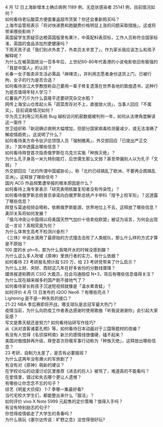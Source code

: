 4 月 12 日上海新增本土确诊病例 1189 例、无症状感染者 25141 例，目前情况如何？  
如何看待老坛酸菜方便面重返超市货架？你还会重新购买吗？  
上海市监管局表示「将对快递费和跑腿费价格明显上涨的问题采取措施」，这或将带来哪些影响？  
英国留学生质疑芬达橙英国版里有果汁，中英配料表双标，工作人员称符合国家标准，英国的食品添加剂更健康吗？  
下雨天孩子说「我们别点外卖了，外卖员太辛苦了」，作为家长我应该怎么和孩子解释呢？  
为什么在被英国统治一百多年后，上世纪60-80年代香港的小说电影依旧有极强的「我是中国人」的认同？  
长春一女子贩卖非生活必需品「麻辣烫」，并利用志愿者身份送货上门，已被行拘，女子的行为是否合适？  
如何看待浙江大学教授称自己要用一辈子修复遗落在世界各地的敦煌遗书，这种行为是否值得年轻人学习？  
红薯亩产万斤为什么袁隆平还要研究杂交水稻？  
网传上海宝山仓库起火系「蔬菜库存对不上，直接放火烧」，当事人回应「不属实」，目前调查情况如何？  
华为员工利用公司系统 Bug 越权访问机密数据被判刑一年，如何从法律角度解读这一案件？  
世卫组织称「新冠确诊病例大幅增加，但部分国家病毒检测量减少，或无法准确了解疫情趋势」，这说明了什么？  
如何看待美方命令驻沪总领馆人员「强制撤离」，外交部回应「已提出严正交涉」？其中透露出哪些信息？  
如何看待拜登首次指责俄罗斯在乌克兰实施「种族灭绝」？  
为什么孔子身高一米九特别能打，后世儒生那么文弱？甚至带偏别人以为孔子「文弱」？  
外交部回应「北约所谓中国威胁论」，称「北约已经搞乱了欧洲，不要再企图搞乱亚洲」，这释放了哪些信号？  
国内 ACG 作品频繁遭举报的根本原因是什么？  
如何看待上海专家表示「研究表明核酸复阳者没有传染性」？  
如何看待俄罗斯总统普京承诺向白俄罗斯总统卢卡申科「授予上校军衔」？这透露了哪些信息？  
拜登与莫迪视频会晤称，依赖俄罗斯能源，世界地位上不去，这释放了哪些信息？美印关系将如何发展？  
「俄乌冲突让中国得以将美国天然气加价十倍卖给欧盟」被证为谣言，为何会出现这一言论？真相究竟为何？  
为什么体育生高考不检测兴奋剂？  
《三体》中说水滴用了最原始的方式撞击击败了人类舰队，那么什么样的方式才算是不原始？  
100 度的水 ph=6，那为什么我喝开水的时候没感到酸？  
为什么这么多人吹嘘《原神》里旅行者的实力，有什么依据？  
如何看待 23 考研报名预计超 520 万，给 23 考研党带来了什么启示？  
为什么上财、央财、西财这几年在好多省份的分数线骤降？  
媒体报道称腾讯 CSIG 大裁员，拉会沟通赔偿 N+3，背后有哪些信息值得关注？  
为什么现在越来越多的国产剧不接地气了？  
如何看待家长称孩子沉迷短视频就像是「温水煮青蛙」？  
如何评价 4 月 13 日发布的 iQOO Neo6 ？有哪些亮点？  
Lightning 是不是一种失败的接口？  
21-22 NBA 季后赛即将开战，哪支球队是总冠军最大热门？  
疫情当前，为什么向防疫工作者表达感谢时使用歌曲「听我说谢谢你」会引起大家反感？  
写文是靠天赋还是努力? 如何看待钻研写作技巧?  
从《派对浪客诸葛孔明》等，如何看待日本动画对于三国等题材的改编？  
有没有人觉得《名侦探柯南》新兰的感情线很僵硬，磕不起来？  
美国对俄措辞再升级，拜登首次将俄军事行动称为「种族灭绝」，这释放出哪些信息？  
23 考研，自制力太差了，是否有必要报班？  
为什么这两年没有爆火的军旅剧了？  
有没有对《原神》萌新的建议？  
在学校论坛的动漫讨论区里推荐《进击的巨人》被骂了，难道真的不能看吗？  
在爱情里，错过和失去哪个更让人遗憾？  
有哪些让你念念不忘的句子？  
综艺《明星大侦探》 1-7 季哪一集最好看?  
当代宅校大学生们，都能整出来什么「狠活」？  
如何评价 vivo X Note 5999 元起售的定价策略？值得入手吗？  
有没有特别励志的句子?  
你觉得疫情偷走了大学生的青春吗？  
为什么我玩《塞尔达传说：旷野之息》没觉得很好玩?  

